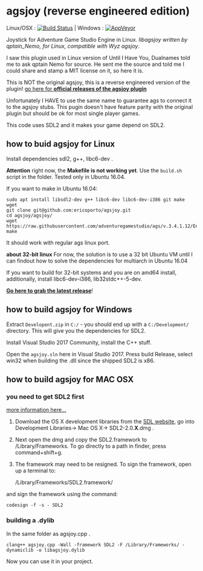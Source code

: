 # agsjoy (reverse engineered edition)

Linux/OSX : [![Build Status](https://travis-ci.org/ericoporto/agsjoy.svg?branch=master)](https://travis-ci.org/ericoporto/agsjoy) | Windows : [![AppVeyor](https://img.shields.io/appveyor/ci/ericoporto/agsjoy.svg)](https://ci.appveyor.com/project/ericoporto/agsjoy)


Joystick for Adventure Game Studio Engine in Linux. *libagsjoy written by qptain_Nemo, for Linux, compatible with Wyz agsjoy*.

I saw this plugin used in Linux version of Until I Have You, Dualnames told me to ask qptain Nemo for source. He sent me the source and told me I could share and stamp a MIT license on it, so here it is.

This is NOT the original agsjoy, this is a reverse engineered version of the plugin! [go here for **official releases of the agsjoy plugin**](http://www.adventuregamestudio.co.uk/forums/index.php?topic=41658.0)

Unfortunately I HAVE to use the same name to guarantee ags to connect it to the agsjoy stubs. 
This pugin doesn't have feature parity with the original plugin but should be ok for most single player games.

This code  uses SDL2 and it makes your game depend on SDL2.

## how to buid agsjoy for Linux

Install dependencies sdl2, g++, libc6-dev . 

**Attention** right now, the **Makefile is not working yet**. Use the `build.sh` script in the folder. Tested only in Ubuntu 16.04.

If you want to make in Ubuntu 16.04:

    sudo apt install libsdl2-dev g++ libc6-dev libc6-dev-i386 git make wget
    git clone git@github.com:ericoporto/agsjoy.git
    cd agsjoy/agsjoy/
    wget https://raw.githubusercontent.com/adventuregamestudio/ags/v.3.4.1.12/Engine/plugin/agsplugin.h
    make
    

It should work with regular ags linux port.

**about 32-bit linux** For now, the solution is to use a 32 bit Ubuntu VM until I can findout how to solve the dependencies for multiarch in Ubuntu 16.04

If you want to build for 32-bit systems and you are on amd64 install, additionally, install libc6-dev-i386, lib32stdc++-5-dev.


[**Go here to grab the latest release**](https://github.com/ericoporto/agsjoy/releases)!

## how to build agsjoy for Windows

Extract `Developent.zip` in `C:/` - you should end up with a `C:/Development/` directory. This will give you the dependencies for SDL2.

Install Visual Studio 2017 Community, install the C++ stuff.

Open the `agsjoy.sln` here in Visual Studio 2017. Press build Release, select win32 when building the .dll since the shipped SDL2 is x86. 


## how to build agsjoy for MAC OSX

### you need to get SDL2 first
[more information here...](http://lazyfoo.net/tutorials/SDL/01_hello_SDL/mac/index.php)

1. Download the OS X development libraries from the [SDL website](https://www.libsdl.org/download-2.0.php#source), go into Development Libraries-> Mac OS X-> SDL2-2.0.**X**.dmg . 

2. Next open the dmg and copy the SDL2.framework to /Library/Frameworks. To go directly to a path in finder, press command+shift+g.

3. The framework may need to be resigned. To sign the framework, open up a terminal to:


    /Library/Frameworks/SDL2.framework/

and sign the framework using the command:

    codesign -f -s - SDL2

### building a .dylib

In the same folder as agsjoy.cpp .

    clang++ agsjoy.cpp -Wall -framework SDL2 -F /Library/Frameworks/ -dynamiclib -o libagsjoy.dylib

Now you can use it in your project.

